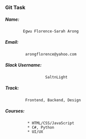 ### Git Task


##### Name: 
            Egwu Florence-Sarah Arong


##### Email: 
             arongflorence@yahoo.com


##### Slack Username: 
                      SaltnLight


##### Track: 
             Frontend, Backend, Design


##### Courses: 
              * HTML/CSS/JavaScript 
              * C#, Python
              * UI/UX
